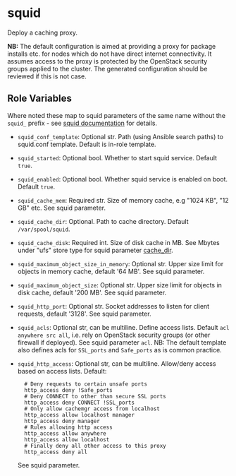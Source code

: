 # squid

Deploy a caching proxy.

**NB:** The default configuration is aimed at providing a proxy for package installs etc. for
nodes which do not have direct internet connectivity. It assumes access to the proxy is protected
by the OpenStack security groups applied to the cluster. The generated configuration should be
reviewed if this is not case.

## Role Variables
Where noted these map to squid parameters of the same name without the `squid_` prefix - see [squid documentation](https://www.squid-cache.org/Doc/config) for details.

- `squid_conf_template`: Optional str. Path (using Ansible search paths) to squid.conf template. Default is in-role template.
- `squid_started`: Optional bool. Whether to start squid service. Default `true`.
- `squid_enabled`: Optional bool. Whether squid service is enabled on boot. Default `true`.
- `squid_cache_mem`: Required str. Size of memory cache, e.g "1024 KB", "12 GB" etc. See squid parameter.
- `squid_cache_dir`: Optional. Path to cache directory. Default `/var/spool/squid`.
- `squid_cache_disk`: Required int. Size of disk cache in MB. See Mbytes under "ufs" store type for squid parameter [cache_dir](https://www.squid-cache.org/Doc/config/cache_dir/).
- `squid_maximum_object_size_in_memory`: Optional str. Upper size limit for objects in memory cache, default '64 MB'. See squid parameter.
- `squid_maximum_object_size`: Optional str. Upper size limit for objects in disk cache, default '200 MB'. See squid parameter.
- `squid_http_port`: Optional str. Socket addresses to listen for client requests, default '3128'. See squid parameter.
- `squid_acls`: Optional str, can be multiline. Define access lists. Default `acl anywhere src all`, i.e. rely on OpenStack security groups (or other firewall if deployed). See squid parameter `acl`. NB: The default template also defines acls for `SSL_ports` and `Safe_ports` as is common practice.
- `squid_http_access`: Optional str, can be multiline. Allow/deny access based on access lists. Default:

        # Deny requests to certain unsafe ports
        http_access deny !Safe_ports
        # Deny CONNECT to other than secure SSL ports
        http_access deny CONNECT !SSL_ports
        # Only allow cachemgr access from localhost
        http_access allow localhost manager
        http_access deny manager
        # Rules allowing http access
        http_access allow anywhere
        http_access allow localhost
        # Finally deny all other access to this proxy
        http_access deny all
        
  See squid parameter.
